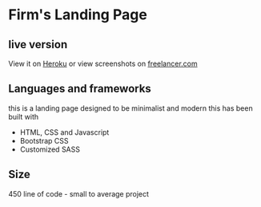 # Firm's Landing Page

## live version

View it on [Heroku](https://landing-present.herokuapp.com/) or view screenshots on [freelancer.com](https://www.freelancer.com/u/KennethBarakat)

## Languages and frameworks

this is a landing page designed to be minimalist and modern this has been built with

- HTML, CSS and Javascript
- Bootstrap CSS
- Customized SASS

## Size

450 line of code - small to average project
